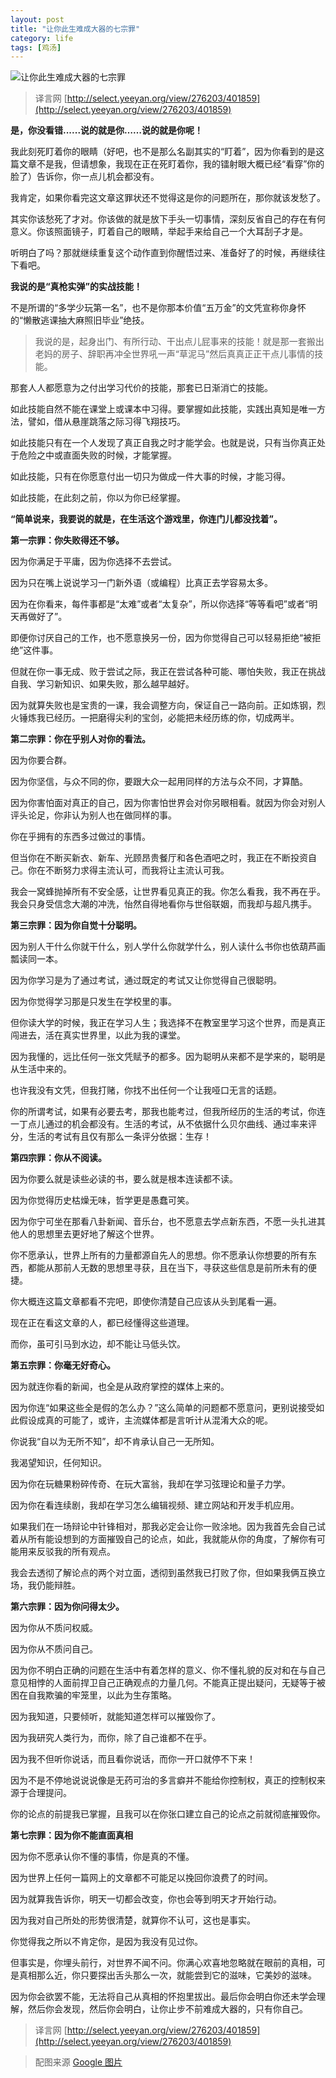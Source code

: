 ```yaml
---
layout: post
title: "让你此生难成大器的七宗罪"
category: life
tags: [鸡汤]
---
```


![让你此生难成大器的七宗罪](http://white-poplar.qiniudn.com/posts/img/Se7en.jpg)

> 译言网 [http://select.yeeyan.org/view/276203/401859](http://select.yeeyan.org/view/276203/401859) 

**是，你没看错......说的就是你……说的就是你呢！**

我此刻死盯着你的眼睛（好吧，也不是那么名副其实的“盯着”，因为你看到的是这篇文章不是我，但请想象，我现在正在死盯着你，我的镭射眼大概已经“看穿”你的脸了）告诉你，你一点儿机会都没有。

我肯定，如果你看完这文章这罪状还不觉得这是你的问题所在，那你就该发愁了。

其实你该愁死了才对。你该做的就是放下手头一切事情，深刻反省自己的存在有何意义。你该照面镜子，盯着自己的眼睛，举起手来给自己一个大耳刮子才是。

听明白了吗？那就继续重复这个动作直到你醒悟过来、准备好了的时候，再继续往下看吧。
<!--break-->
**我说的是“真枪实弹”的实战技能！**

不是所谓的“多学少玩第一名”，也不是你那本价值“五万金”的文凭宣称你身怀的“懒散逃课抽大麻照旧毕业”绝技。

> 我说的是，起身出门、有所行动、干出点儿屁事来的技能！就是那一套搬出老妈的房子、辞职再冲全世界吼一声“草泥马”然后真真正正干点儿事情的技能。

那套人人都愿意为之付出学习代价的技能，那套已日渐消亡的技能。

如此技能自然不能在课堂上或课本中习得。要掌握如此技能，实践出真知是唯一方法，譬如，借从悬崖跳落之际习得飞翔技巧。

如此技能只有在一个人发现了真正自我之时才能学会。也就是说，只有当你真正处于危险之中或直面失败的时候，才能掌握。

如此技能，只有在你愿意付出一切只为做成一件大事的时候，才能习得。

如此技能，在此刻之前，你以为你已经掌握。

**“简单说来，我要说的就是，在生活这个游戏里，你连门儿都没找着”。**

**第一宗罪：你失败得还不够。**

因为你满足于平庸，因为你选择不去尝试。

因为只在嘴上说说学习一门新外语（或编程）比真正去学容易太多。

因为在你看来，每件事都是“太难”或者“太复杂”，所以你选择“等等看吧”或者“明天再做好了”。

即便你讨厌自己的工作，也不愿意换另一份，因为你觉得自己可以轻易拒绝“被拒绝”这件事。

但就在你一事无成、败于尝试之际，我正在尝试各种可能、哪怕失败，我正在挑战自我、学习新知识、如果失败，那么越早越好。

因为就算失败也是宝贵的一课，我会调整方向，保证自己一路向前。正如炼钢，烈火锤炼我已经历。一把磨得尖利的宝剑，必能把未经历练的你，切成两半。

**第二宗罪：你在乎别人对你的看法。**

因为你要合群。

因为你坚信，与众不同的你，要跟大众一起用同样的方法与众不同，才算酷。

因为你害怕面对真正的自己，因为你害怕世界会对你另眼相看。就因为你会对别人评头论足，你非认为别人也在做同样的事。

你在乎拥有的东西多过做过的事情。

但当你在不断买新衣、新车、光顾昂贵餐厅和各色酒吧之时，我正在不断投资自己。你在不断努力求得主流认可，而我将让主流认可我。

我会一窝蜂抛掉所有不安全感，让世界看见真正的我。你怎么看我，我不再在乎。我会只身受信念大潮的冲洗，怡然自得地看你与世俗联姻，而我却与超凡携手。

**第三宗罪：因为你自觉十分聪明。**

因为别人干什么你就干什么，别人学什么你就学什么，别人读什么书你也依葫芦画瓢读同一本。

因为你学习是为了通过考试，通过既定的考试又让你觉得自己很聪明。

因为你觉得学习那是只发生在学校里的事。

但你读大学的时候，我正在学习人生；我选择不在教室里学习这个世界，而是真正闯进去，活在真实世界里，以此为我的课堂。

因为我懂的，远比任何一张文凭赋予的都多。因为聪明从来都不是学来的，聪明是从生活中来的。

也许我没有文凭，但我打赌，你找不出任何一个让我哑口无言的话题。

你的所谓考试，如果有必要去考，那我也能考过，但我所经历的生活的考试，你连一丁点儿通过的机会都没有。生活的考试，从不依据什么贝尔曲线、通过率来评分，生活的考试有且仅有那么一条评分依据：生存！

**第四宗罪：你从不阅读。**

因为你要么就是读些必读的书，要么就是根本连读都不读。

因为你觉得历史枯燥无味，哲学更是愚蠢可笑。

因为你宁可坐在那看八卦新闻、音乐台，也不愿意去学点新东西，不愿一头扎进其他人的思想里去更好地了解这个世界。

你不愿承认，世界上所有的力量都源自先人的思想。你不愿承认你想要的所有东西，都能从那前人无数的思想里寻获，且在当下，寻获这些信息是前所未有的便捷。

你大概连这篇文章都看不完吧，即使你清楚自己应该从头到尾看一遍。

现在正在看这文章的人，都已经懂得这些道理。

而你，虽可引马到水边，却不能让马低头饮。

**第五宗罪：你毫无好奇心。**

因为就连你看的新闻，也全是从政府掌控的媒体上来的。

因为你连“如果这些全是假的怎么办？”这么简单的问题都不愿意问，更别说接受如此假设成真的可能了，或许，主流媒体都是言听计从混淆大众的呢。

你说我“自以为无所不知”，却不肯承认自己一无所知。

我渴望知识，任何知识。

因为你在玩糖果粉碎传奇、在玩大富翁，我却在学习弦理论和量子力学。

因为你在看连续剧，我却在学习怎么编辑视频、建立网站和开发手机应用。

如果我们在一场辩论中针锋相对，那我必定会让你一败涂地。因为我首先会自己试着从所有能设想到的方面摧毁自己的论点，如此，我就能从你的角度，了解你有可能用来反驳我的所有观点。

我会去透彻了解论点的两个对立面，透彻到虽然我已打败了你，但如果我俩互换立场，我仍能辩胜。

**第六宗罪：因为你问得太少。**

因为你从不质问权威。

因为你从不质问自己。

因为你不明白正确的问题在生活中有着怎样的意义、你不懂礼貌的反对和在与自己意见相悖的人面前捍卫自己正确观点的力量几何。不能真正提出疑问，无疑等于被困在自我欺骗的牢笼里，以此为生存策略。

因为我知道，只要倾听，就能知道怎样可以摧毁你了。

因为我研究人类行为，而你，除了自己谁都不在乎。

因为我不但听你说话，而且看你说话，而你一开口就停不下来！

因为不是不停地说说说像是无药可治的多言癖并不能给你控制权，真正的控制权来源于合理提问。

你的论点的前提我已掌握，且我可以在你张口建立自己的论点之前就彻底摧毁你。

**第七宗罪：因为你不能直面真相**

因为你不愿承认你不懂的事情，你是真的不懂。

因为世界上任何一篇网上的文章都不可能足以挽回你浪费了的时间。

因为就算我告诉你，明天一切都会改变，你也会等到明天才开始行动。

因为我对自己所处的形势很清楚，就算你不认可，这也是事实。

你觉得我之所以不肯定你，是因为我没有见过你。

但事实是，你埋头前行，对世界不闻不问。你满心欢喜地忽略就在眼前的真相，可是真相那么近，你只要探出舌头那么一次，就能尝到它的滋味，它美妙的滋味。

因为你会欲罢不能，无法将自己从真相的怀抱里拔出。最后你会明白你还未学会理解，然后你会发现，然后你会明白，让你止步不前难成大器的，只有你自己。

> 译言网 [http://select.yeeyan.org/view/276203/401859](http://select.yeeyan.org/view/276203/401859) 

>配图来源 [Google 图片](https://www.google.com.hk/imghp?hl=zh-CN "Google 图片") 